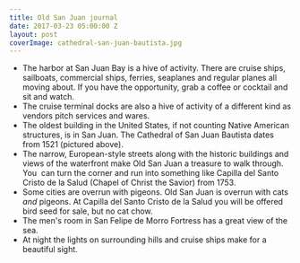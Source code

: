 ```yaml
---
title: Old San Juan journal
date: 2017-03-23 05:00:00 Z
layout: post
coverImage: cathedral-san-juan-bautista.jpg
---
```


- The harbor at San Juan Bay is a hive of activity. There are cruise ships, sailboats, commercial ships, ferries, seaplanes and regular planes all moving about. If you have the opportunity, grab a coffee or cocktail and sit and watch.
- The cruise terminal docks are also a hive of activity of a different kind as vendors pitch services and wares.
- The oldest building in the United States, if not counting Native American structures, is in San Juan. The Cathedral of San Juan Bautista dates from 1521 (pictured above).
- The narrow, European-style streets along with the historic buildings and views of the waterfront make Old San Juan a treasure to walk through. You  can turn the corner and run into something like Capilla del Santo Cristo de la Salud (Chapel of Christ the Savior) from 1753.
- Some cities are overrun with pigeons. Old San Juan is overrun with cats _and_ pigeons. At Capilla del Santo Cristo de la Salud you will be offered bird seed for sale, but no cat chow.
- The men's room in San Felipe de Morro Fortress has a great view of the sea.
- At night the lights on surrounding hills and cruise ships make for a beautiful sight.
